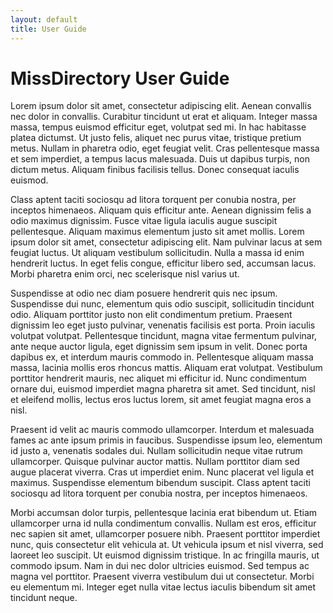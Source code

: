 ```yaml
---
layout: default
title: User Guide
---
```


# MissDirectory User Guide

Lorem ipsum dolor sit amet, consectetur adipiscing elit. Aenean convallis nec dolor in convallis. Curabitur tincidunt ut erat et aliquam. Integer massa massa, tempus euismod efficitur eget, volutpat sed mi. In hac habitasse platea dictumst. Ut justo felis, aliquet nec purus vitae, tristique pretium metus. Nullam in pharetra odio, eget feugiat velit. Cras pellentesque massa et sem imperdiet, a tempus lacus malesuada. Duis ut dapibus turpis, non dictum metus. Aliquam finibus facilisis tellus. Donec consequat iaculis euismod.

Class aptent taciti sociosqu ad litora torquent per conubia nostra, per inceptos himenaeos. Aliquam quis efficitur ante. Aenean dignissim felis a odio maximus dignissim. Fusce vitae ligula iaculis augue suscipit pellentesque. Aliquam maximus elementum justo sit amet mollis. Lorem ipsum dolor sit amet, consectetur adipiscing elit. Nam pulvinar lacus at sem feugiat luctus. Ut aliquam vestibulum sollicitudin. Nulla a massa id enim hendrerit luctus. In eget felis congue, efficitur libero sed, accumsan lacus. Morbi pharetra enim orci, nec scelerisque nisl varius ut.

Suspendisse at odio nec diam posuere hendrerit quis nec ipsum. Suspendisse dui nunc, elementum quis odio suscipit, sollicitudin tincidunt odio. Aliquam porttitor justo non elit condimentum pretium. Praesent dignissim leo eget justo pulvinar, venenatis facilisis est porta. Proin iaculis volutpat volutpat. Pellentesque tincidunt, magna vitae fermentum pulvinar, ante neque auctor ligula, eget dignissim sem ipsum in velit. Donec porta dapibus ex, et interdum mauris commodo in. Pellentesque aliquam massa massa, lacinia mollis eros rhoncus mattis. Aliquam erat volutpat. Vestibulum porttitor hendrerit mauris, nec aliquet mi efficitur id. Nunc condimentum ornare dui, euismod imperdiet magna pharetra sit amet. Sed tincidunt, nisl et eleifend mollis, lectus eros luctus lorem, sit amet feugiat magna eros a nisl.

Praesent id velit ac mauris commodo ullamcorper. Interdum et malesuada fames ac ante ipsum primis in faucibus. Suspendisse ipsum leo, elementum id justo a, venenatis sodales dui. Nullam sollicitudin neque vitae rutrum ullamcorper. Quisque pulvinar auctor mattis. Nullam porttitor diam sed augue placerat viverra. Cras ut imperdiet enim. Nunc placerat vel ligula et maximus. Suspendisse elementum bibendum suscipit. Class aptent taciti sociosqu ad litora torquent per conubia nostra, per inceptos himenaeos.

Morbi accumsan dolor turpis, pellentesque lacinia erat bibendum ut. Etiam ullamcorper urna id nulla condimentum convallis. Nullam est eros, efficitur nec sapien sit amet, ullamcorper posuere nibh. Praesent porttitor imperdiet nunc, quis consectetur elit vehicula at. Ut vehicula ipsum et nisl viverra, sed laoreet leo suscipit. Ut euismod dignissim tristique. In ac fringilla mauris, ut commodo ipsum. Nam in dui nec dolor ultricies euismod. Sed tempus ac magna vel porttitor. Praesent viverra vestibulum dui ut consectetur. Morbi eu elementum mi. Integer eget nulla vitae lectus iaculis bibendum sit amet tincidunt neque.
